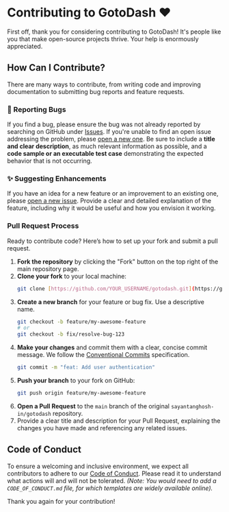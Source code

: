 # Contributing to GotoDash ❤️

First off, thank you for considering contributing to GotoDash! It's people like you that make open-source projects thrive. Your help is enormously appreciated.

## How Can I Contribute?

There are many ways to contribute, from writing code and improving documentation to submitting bug reports and feature requests.

### 🐛 Reporting Bugs

If you find a bug, please ensure the bug was not already reported by searching on GitHub under [Issues](https://github.com/sayantanghosh-in/gotodash/issues). If you're unable to find an open issue addressing the problem, please [open a new one](https://github.com/sayantanghosh-in/gotodash/issues/new). Be sure to include a **title and clear description**, as much relevant information as possible, and a **code sample or an executable test case** demonstrating the expected behavior that is not occurring.

### ✨ Suggesting Enhancements

If you have an idea for a new feature or an improvement to an existing one, please [open a new issue](https://github.com/sayantanghosh-in/gotodash/issues/new). Provide a clear and detailed explanation of the feature, including why it would be useful and how you envision it working.

### Pull Request Process

Ready to contribute code? Here’s how to set up your fork and submit a pull request.

1.  **Fork the repository** by clicking the "Fork" button on the top right of the main repository page.
2.  **Clone your fork** to your local machine:
    ```sh
    git clone [https://github.com/YOUR_USERNAME/gotodash.git](https://github.com/YOUR_USERNAME/gotodash.git)
    ```
3.  **Create a new branch** for your feature or bug fix. Use a descriptive name.
    ```sh
    git checkout -b feature/my-awesome-feature
    # or
    git checkout -b fix/resolve-bug-123
    ```
4.  **Make your changes** and commit them with a clear, concise commit message. We follow the [Conventional Commits](https://www.conventionalcommits.org/en/v1.0.0/) specification.
    ```sh
    git commit -m "feat: Add user authentication"
    ```
5.  **Push your branch** to your fork on GitHub:
    ```sh
    git push origin feature/my-awesome-feature
    ```
6.  **Open a Pull Request** to the `main` branch of the original `sayantanghosh-in/gotodash` repository.
7.  Provide a clear title and description for your Pull Request, explaining the changes you have made and referencing any related issues.

## Code of Conduct

To ensure a welcoming and inclusive environment, we expect all contributors to adhere to our [Code of Conduct](CODE_OF_CONDUCT.md). Please read it to understand what actions will and will not be tolerated. _(Note: You would need to add a `CODE_OF_CONDUCT.md` file, for which templates are widely available online)._

Thank you again for your contribution!
